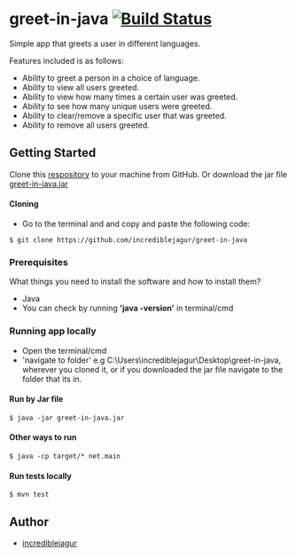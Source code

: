 # greet-in-java  [![Build Status](https://travis-ci.org/incrediblejagur/greet-in-java.svg?branch=master)](https://travis-ci.org/incrediblejagur/greet-in-java)

Simple app that greets a user in different languages.

Features included is as follows:

- Ability to greet a person in a choice of language.
- Ability to view all users greeted.
- Ability to view how many times a certain user was greeted.
- Ability to see how many unique users were greeted.
- Ability to clear/remove a specific user that was greeted.
- Ability to remove all users greeted.

  

## Getting Started
 
Clone this [respository]([https://github.com/incrediblejagur/greet-in-java]) to your machine from GitHub.
Or download the jar file [greet-in-java.jar](https://github.com/incrediblejagur/greet-in-java/raw/master/greet-in-java.jar)
  

#### Cloning

  

- Go to the terminal and and copy and paste the following code:

  

```
$ git clone https://github.com/incrediblejagur/greet-in-java
```

  

### Prerequisites

  

What things you need to install the software and how to install them?

- Java
- You can check by running **'java -version'** in terminal/cmd


  

### Running app locally
- Open the terminal/cmd
- 'navigate to folder' e.g C:\Users\incrediblejagur\Desktop\greet-in-java, wherever you cloned it, or if you downloaded the jar file
  navigate to the folder that its in.
#### Run by Jar file
```
$ java -jar greet-in-java.jar
```
#### Other ways to run
```
$ java -cp target/* net.main
```
#### Run tests locally
```
$ mvn test
```
## Author
- [incrediblejagur](github.com/incrediblejagur)
